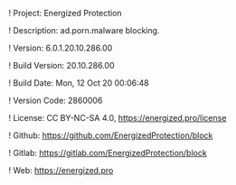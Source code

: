 ! Project: Energized Protection

! Description: ad.porn.malware blocking.

! Version: 6.0.1.20.10.286.00

! Build Version: 20.10.286.00

! Build Date: Mon, 12 Oct 20 00:06:48

! Version Code: 2860006

! License: CC BY-NC-SA 4.0, https://energized.pro/license

! Github: https://github.com/EnergizedProtection/block

! Gitlab: https://gitlab.com/EnergizedProtection/block


! Web: https://energized.pro
